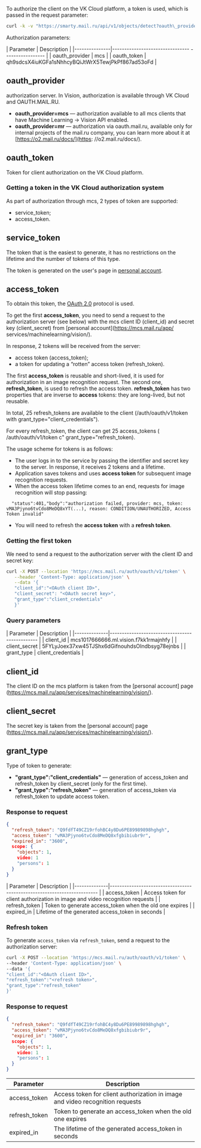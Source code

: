 To authorize the client on the VK Cloud platform, a token is used, which is passed in the request parameter:

```bash
curl -k -v "https://smarty.mail.ru/api/v1/objects/detect?oauth\_provider="mcs&oauth\_token=qh9sdcsX4iuKGFa1sNhhcyBQiJtWrX5TewjPkPf867ad53oFd" -F file\_0=@examples/car\_number.jpg - F meta='{"mode":\["object"\],"images":\[ {"name":"file\_0"}\]}'
```
Authorization parameters:

| Parameter | Description |
|---------------|-------------------------------- ----------------- |
| oauth_provider | mcs |
| oauth_token | qh9sdcsX4iuKGFa1sNhhcyBQiJtWrX5TewjPkPf867ad53oFd |

## oauth_provider

authorization server. In Vision, authorization is available through VK Cloud and OAUTH.MAIL.RU.

- **oauth_provider=mcs** — authorization available to all mcs clients that have Machine Learning -> Vision API enabled.
- **oauth_provider=mr** — authorization via oauth.mail.ru, available only for internal projects of the mail.ru company, you can learn more about it at [https://o2.mail.ru/docs/](https: //o2.mail.ru/docs/).

## oauth_token

Token for client authorization on the VK Cloud platform.

### Getting a token in the VK Cloud authorization system

As part of authorization through mcs, 2 types of token are supported:

- service_token;
- access_token.

## service_token

The token that is the easiest to generate, it has no restrictions on the lifetime and the number of tokens of this type.

The token is generated on the user's page in [personal account](https://mcs.mail.ru/app/services/machinelearning/vision/).

## access_token

To obtain this token, the [OAuth 2.0](https://ru.wikipedia.org/wiki/OAuth#OAuth_2.0) protocol is used.

To get the first **access_token**, you need to send a request to the authorization server (see below) with the mcs client ID (client_id) and secret key (client_secret) from [personal account](https://mcs.mail.ru/app/ services/machinelearning/vision/).

In response, 2 tokens will be received from the server:

- access token (access_token);
- a token for updating a “rotten” access token (refresh_token).

The first **access_token** is reusable and short-lived, it is used for authorization in an image recognition request. The second one, **refresh_token**, is used to refresh the access token. **refresh_token** has two properties that are inverse to **access** tokens: they are long-lived, but not reusable.

In total, 25 refresh_tokens are available to the client (/auth/oauth/v1/token with grant_type="client_credentials").

For every refresh_token, the client can get 25 access_tokens ( /auth/oauth/v1/token c" grant_type="refresh_token).

The usage scheme for tokens is as follows:

- The user logs in to the service by passing the identifier and secret key to the server. In response, it receives 2 tokens and a lifetime.
- Application saves tokens and uses **access token** for subsequent image recognition requests.
- When the access token lifetime comes to an end, requests for image recognition will stop passing:

```
  "status":401,"body":"authorization failed, provider: mcs, token: vMA3Pjyno6tvCdo8MeDQ8xYT(...), reason: CONDITION/UNAUTHORIZED, Access Token invalid"
```

- You will need to refresh the **access token** with a **refresh token**.

### Getting the first token

We need to send a request to the authorization server with the client ID and secret key:

```bash
curl -X POST --location 'https://mcs.mail.ru/auth/oauth/v1/token' \
   --header 'Content-Type: application/json' \
   --data '{
   "client_id":"<OAuth client ID>",
   "client_secret": "<OAuth secret key>",
   "grant_type":"client_credentials"
   }'
```

### Query parameters

| Parameter | Description |
|--------------|---------------------------------- ------------- |
| client_id | mcs1017666666.ml.vision.f7kk1rmajnhfy |
| client_secret | 5FYLyJoex37xw45TJShx6dGifnouhdsOIndbsyg78ejnbs |
| grant_type | client_credentials |

## client_id

The client ID on the mcs platform is taken from the [personal account] page (https://mcs.mail.ru/app/services/machinelearning/vision/).

## client_secret

The secret key is taken from the [personal account] page (https://mcs.mail.ru/app/services/machinelearning/vision/).

## grant_type

Type of token to generate:

- **"grant_type":"client_credentials"** — generation of access_token and refresh_token by client_secret (only for the first time).
- **"grant_type":"refresh_token"** — generation of access_token via refresh_token to update access token.

### Response to request

```json
{
  "refresh_token": "Q9fdfT49CZ19rfohBC4y8Du6PE89989898hghgh",
  "access_token": "vMA3Pjyno6tvCdo8MeDQ8xfgbibiubr9r",
  "expired_in": "3600",
  scope: {
    "objects": 1,
    video: 1
    "persons": 1
  }
}
```

| Parameter | Description |
|--------------|---------------------------------- -------------------------------------- |
| access_token | Access token for client authorization in image and video recognition requests |
| refresh_token | Token to generate access_token when the old one expires |
| expired_in | Lifetime of the generated access_token in seconds |

### Refresh token

To generate `access_token` via `refresh_token`, send a request to the authorization server:

```bash
curl -X POST --location 'https://mcs.mail.ru/auth/oauth/v1/token' \
--header 'Content-Type: application/json' \
--data '{
"client_id":"<OAuth client ID>",
"refresh_token":"<refresh token>",
"grant_type":"refresh_token"
}'
```

### Response to request

```json
{
  "refresh_token": "Q9fdfT49CZ19rfohBC4y8Du6PE89989898hghgh",
  "access_token": "vMA3Pjyno6tvCdo8MeDQ8xfgbibiubr9r",
  "expired_in": "3600",
  scope: {
    "objects": 1,
    video: 1
    "persons": 1
  }
}
```

| Parameter | Description |
|--------------|------------------------------------------------ |
| access_token |Access token for client authorization in image and video recognition requests |
| refresh_token |Token to generate an access_token when the old one expires|
| expired_in |The lifetime of the generated access_token in seconds |
